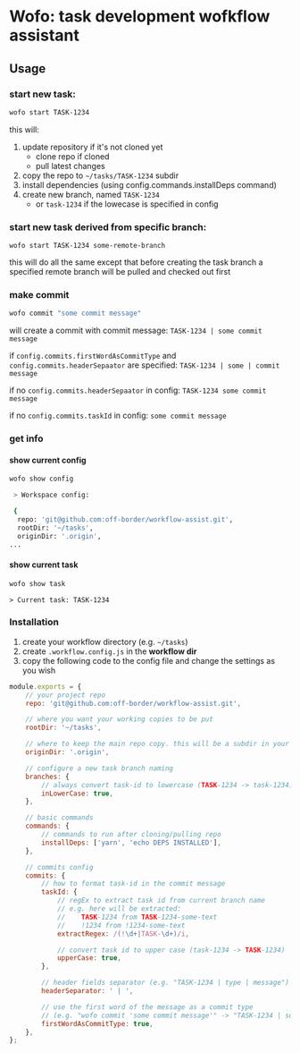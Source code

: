 # Wofo: task development wofkflow assistant

## Usage

### start new task:

```bash
wofo start TASK-1234
```

this will:

1. update repository
   if it's not cloned yet
    - clone repo
      if cloned
    - pull latest changes
2. copy the repo to `~/tasks/TASK-1234` subdir
3. install dependencies (using config.commands.installDeps command)
4. create new branch, named `TASK-1234`
    - or `task-1234` if the lowecase is specified in config

### start new task derived from specific branch:

`wofo start TASK-1234 some-remote-branch`

this will do all the same except that before creating the task
branch a specified remote branch will be pulled and checked out first

### make commit

```bash
wofo commit "some commit message"
```

will create a commit with commit message:
`TASK-1234 | some commit message`

if `config.commits.firstWordAsCommitType` and `config.commits.headerSepaator` are specified:
`TASK-1234 | some | commit message`

if no `config.commits.headerSepaator` in config:
`TASK-1234 some commit message`

if no `config.commits.taskId` in config:
`some commit message`

### get info

#### show current config

```bash
wofo show config
```

```bash
 > Workspace config:

 {
  repo: 'git@github.com:off-border/workflow-assist.git',
  rootDir: '~/tasks',
  originDir: '.origin',
...
```

#### show current task

```bash
wofo show task
```

```
> Current task: TASK-1234
```

### Installation

1. create your workflow directory (e.g. `~/tasks`)
2. create `.workflow.config.js` in the **workflow dir**
3. copy the following code to the config file and change the settings as you wish

```js
module.exports = {
    // your project repo
    repo: 'git@github.com:off-border/workflow-assist.git',

    // where you want your working copies to be put
    rootDir: '~/tasks',

    // where to keep the main repo copy. this will be a subdir in your rootDir
    originDir: '.origin',

    // configure a new task branch naming
    branches: {
        // always convert task-id to lowercase (TASK-1234 -> task-1234)
        inLowerCase: true,
    },

    // basic commands
    commands: {
        // commands to run after cloning/pulling repo
        installDeps: ['yarn', 'echo DEPS INSTALLED'],
    },

    // commits config
    commits: {
        // how to format task-id in the commit message
        taskId: {
            // regEx to extract task id from current branch name
            // e.g. here will be extracted:
            //    TASK-1234 from TASK-1234-some-text
            //    !1234 from !1234-some-text
            extractRegex: /(!\d+|TASK-\d+)/i,

            // convert task id to upper case (task-1234 -> TASK-1234)
            upperCase: true,
        },

        // header fields separator (e.g. "TASK-1234 | type | message")
        headerSeparator: ' | ',

        // use the first word of the message as a commit type
        // (e.g. "wofo commit 'some commit message'" -> "TASK-1234 | some | commit message)
        firstWordAsCommitType: true,
    },
};
```
